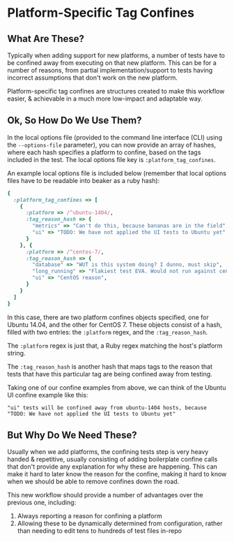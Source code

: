 # Platform-Specific Tag Confines

## What Are These?

Typically when adding support for new platforms, a number of tests have to
be confined away from executing on that new platform. This can be for a
number of reasons, from partial implementation/support to tests having
incorrect assumptions that don't work on the new platform.

Platform-specific tag confines are structures created to make this workflow
easier, & achievable in a much more low-impact and adaptable way.

## Ok, So How Do We Use Them?

In the local options file (provided to the command line interface (CLI)
using the `--options-file` parameter), you can now provide an array of
hashes, where each hash specifies a platform to confine, based on the
tags included in the test. The local options file key is
`:platform_tag_confines`.

An example local options file is included
below (remember that local options files have to be readable into
beaker as a ruby hash):

```ruby
{
  :platform_tag_confines => [
    {
      :platform => /^ubuntu-1404/,
      :tag_reason_hash => {
        "metrics" => "Can't do this, because bananas are in the field",
        "ui" => "TODO: We have not applied the UI tests to Ubuntu yet",
      }
    }, {
      :platform => /^centos-7/,
      :tag_reason_hash => {
        "database" => "WUT is this system doing? I dunno, must skip",
        "long_running" => "Flakiest test EVA. Would not run against centos-7, will kill...",
        "ui" => "CentOS reason",
      }
    }
  ]
}
```

In this case, there are two platform confines objects specified, one for
Ubuntu 14.04, and the other for CentOS 7. These objects consist of a hash,
filled with two entries: the `:platform` regex, and the `:tag_reason_hash`.

The `:platform` regex is just that, a Ruby regex matching the host's
platform string.

The `:tag_reason_hash` is another hash that maps tags to the reason that
tests that have this particular tag are being confined away from testing.

Taking one of our confine examples from above, we can think of the Ubuntu
UI confine example like this:

    "ui" tests will be confined away from ubuntu-1404 hosts, because
    "TODO: We have not applied the UI tests to Ubuntu yet"


## But Why Do We Need These?

Usually when we add platforms, the confining tests step is very heavy
handed & repetitive, usually consisting of adding boilerplate confine
calls that don't provide any explanation for why these are happening.
This can make it hard to later know the reason for the confine, making
it hard to know when we should be able to remove confines down the road.

This new workflow should provide a number of advantages over the previous
one, including:

1. Always reporting a reason for confining a platform
2. Allowing these to be dynamically determined from configuration, rather
    than needing to edit tens to hundreds of test files in-repo
